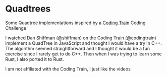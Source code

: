 # Quadtrees
Some Quadtree implementations inspired by a [Coding Train](https://www.youtube.com/channel/UCvjgXvBlbQiydffZU7m1_aw) Coding Challenge

I watched Dan Shiffman (@shiffman) on the Coding Train (@codingtrain) implement a QuadTree in JavaScript and thought I would have a try in C++. The 
algorithm seemed straightforward and I thought it would be a fun exercise since I rarely get to do C++. Then when I was 
trying to learn some Rust, I also ported it to Rust. 

I am not affiliated with the Coding Train, I just like the videos 
